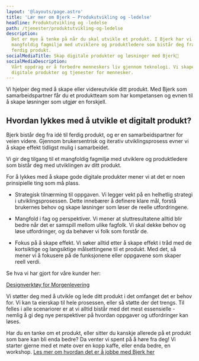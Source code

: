```yaml
---
layout: '@layouts/page.astro'
title: 'Lær mer om Bjerk – Produkutvikling og -ledelse'
headline: Produktutvikling og -ledelse
path: /tjenester/produktutvikling-og-ledelse
description:
  Det er mye å tenke på når du skal utvikle et produkt. I Bjerk har vi et
  mangfoldig fagmiljø med utviklere og produktledere som bistår deg fra idé til
  ferdig produkt.
socialMediaTitle: Skap digitale produkter og løsninger med Bjerk🌳
socialMediaDescription:
  Vårt oppdrag er å forbedre menneskers liv gjennom teknologi. Vi skaper
  digitale produkter og tjenester for mennesker.
---
```


Vi hjelper deg med å skape eller videreutvikle ditt produkt. Med Bjerk som
samarbeidspartner får du et produktteam som har kompetansen og evnen til å skape
løsninger som utgjør en forskjell.

## Hvordan lykkes med å utvikle et digitalt produkt?

Bjerk bistår deg fra idé til ferdig produkt, og er en samarbeidspartner for
veien videre. Gjennom brukersentrisk og iterativ utviklingsprosess evner vi å
skape effekt tidligst mulig i samarbeidet.

Vi gir deg tilgang til et mangfoldig fagmiljø med utviklere og produktledere som
bistår deg med utviklingen av ditt produkt.

For å lykkes med å skape gode digitale produkter mener vi at det er noen
prinsipielle ting som må plass.

- Strategisk tilnærming til oppgaven. Vi legger vekt på en helhetlig strategi i
  utviklingsprosessen. Dette innebærer å definere klare mål, forstå brukernes
  behov og skape løsninger som løser de reelle utfordringene.

- Mangfold i fag og perspektiver. Vi mener at sluttresultatene alltid blir bedre
  når det er samspill mellom ulike fagfolk. Vi skal dekke behov og løse
  utfordringer, og da behøver vi folk som forstår de.

- Fokus på å skape effekt. Vi søker alltid etter å skape effekt i tråd med de
  kortsiktige og langsiktige målsettingene til et produkt. Med det, så mener vi
  å fokusere på de funksjonene eller oppgavene som skaper reell verdi.

Se hva vi har gjort for våre kunder her:

[Designverktøy for Morgenlevering][kundecase-1]

[kundecase-1]: https://bjerk.io/work/designverktoy-for-nyhetsbrev

Vi støtter deg med å utvikle og lede ditt produkt i det omfanget det er behov
for. Vi kan ta eierskap til hele prosessen, eller så støtte der det trengs. Til
felles i alle scenariorer er at vi alltid bistår med det mest essensielle -
nemlig å gi deg nye perspektiver på hvordan oppgaver og utfordringer kan løses.

Har du en tanke om et produkt, eller sitter du kanskje allerede på et produkt
som bare kan bli enda bedre? Da venter vi spent på å høre fra deg! Vi starter
gjerne med et møte over en kopp kaffe, eller enda bedre, en workshop. [Les mer
om hvordan det er å jobbe med Bjerk her][jobbe-med-bjerk]

[jobbe-med-bjerk]: https://bjerk.io/articles/2023/jobbe-med-bjerk
